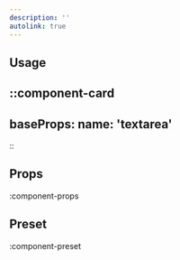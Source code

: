 ```yaml
---
description: ''
autolink: true
---
```


## Usage

::component-card
---
baseProps:
  name: 'textarea'
---
::

## Props

:component-props

## Preset

:component-preset
